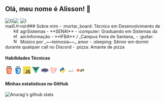 ## Olá, meu nome é Alisson! 👋


<a target="_blank" href="mailto:alissonsantanapo@gmail.com">
  <img align="left" alt="Gmail" width="27px" src="https://user-images.githubusercontent.com/40476367/88534927-6d804180-cfdf-11ea-88d9-393e5ef4e2ad.png" />
</a>
<a target="_blank" href="https://www.linkedin.com/in/alisson-santana-710364175/">
  <img align="left" alt="LinkdeIN" width="22px" src="https://user-images.githubusercontent.com/40476367/88535030-999bc280-cfdf-11ea-854c-97d112c01a1a.png" />
</a>
<a target="_blank" href="https://www.instagram.com/alissonsantana.p/">
  <img align="left" alt="Instagram" width="22px" src="https://user-images.githubusercontent.com/40476367/88535028-986a9580-cfdf-11ea-8a74-8689b625b3a3.png" />
</a>
<br/>
### Sobre mim
- :mortar_board: Técnico em Desenvolvimento de Sistemas - **SENAI**
- :computer: Graduando em Sistemas da Informação - **IFBA** / _Campus Feira de Santana_
- :guitar: Músico por _~~teimosia~~_ amor
- :sleeping: Sênior em dormir durante qualquer call no Discord
- :pizza: Amante de pizza

#### Habilidades Técnicas

<code><img height="25" src="https://raw.githubusercontent.com/github/explore/80688e429a7d4ef2fca1e82350fe8e3517d3494d/topics/html/html.png"></code>
<code><img height="25" src="https://raw.githubusercontent.com/github/explore/80688e429a7d4ef2fca1e82350fe8e3517d3494d/topics/css/css.png"></code>
<code><img height="25" src="https://raw.githubusercontent.com/github/explore/80688e429a7d4ef2fca1e82350fe8e3517d3494d/topics/javascript/javascript.png"></code>
<code><img height="25" src="https://raw.githubusercontent.com/github/explore/80688e429a7d4ef2fca1e82350fe8e3517d3494d/topics/vue/vue.png"></code>
<code><img height="25" src="https://raw.githubusercontent.com/github/explore/80688e429a7d4ef2fca1e82350fe8e3517d3494d/topics/php/php.png"></code>
<code><img height="25" src="https://raw.githubusercontent.com/github/explore/80688e429a7d4ef2fca1e82350fe8e3517d3494d/topics/laravel/laravel.png"></code>
<code><img height="25" src="https://raw.githubusercontent.com/github/explore/80688e429a7d4ef2fca1e82350fe8e3517d3494d/topics/python/python.png"></code>
<code><img height="25" src="https://raw.githubusercontent.com/github/explore/80688e429a7d4ef2fca1e82350fe8e3517d3494d/topics/mysql/mysql.png"></code>
<code><img height="25" src="https://raw.githubusercontent.com/github/explore/80688e429a7d4ef2fca1e82350fe8e3517d3494d/topics/git/git.png"></code>

#### Minhas estatísticas no GitHub
![Anurag's github stats](https://github-readme-stats.vercel.app/api?username=alissongp&hide=issues&count_private=true)
<!--
**alissongp/alissongp** is a ✨ _special_ ✨ repository because its `README.md` (this file) appears on your GitHub profile.

ul {
    list-style-type: none;
    margin-left: 40px;
}

Here are some ideas to get you started:

- 🔭 I’m currently working on ...
- 🌱 I’m currently learning ...
- 👯 I’m looking to collaborate on ...
- 🤔 I’m looking for help with ...
- 💬 Ask me about ...
- 📫 How to reach me: ...
- 😄 Pronouns: ...
- ⚡ Fun fact: ...
-->
